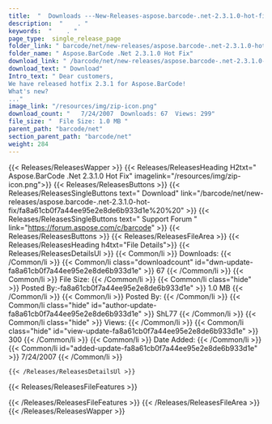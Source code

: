 ```yaml
---
title:  "  Downloads ---New-Releases-aspose.barcode-.net-2.3.1.0-hot-fix . " 
description:  "    . " 
keywords:  "    . " 
page_type:  single_release_page
folder_link: " barcode/net/new-releases/aspose.barcode-.net-2.3.1.0-hot-fix/"
folder_name: " Aspose.BarCode .Net 2.3.1.0 Hot Fix"
download_link: " /barcode/net/new-releases/aspose.barcode-.net-2.3.1.0-hot-fix/fa8a61cb0f7a44ee95e2e8de6b933d1e"
download_text: " Download"
Intro_text: " Dear customers,
We have released hotfix 2.3.1 for Aspose.BarCode!
What's new?
..."
image_link: "/resources/img/zip-icon.png"
download_count: "   7/24/2007  Downloads: 67  Views: 299"
file_size: "  File Size: 1.0 MB "
parent_path: "barcode/net"
section_parent_path: "barcode/net"
weight: 284 
---
```


{{< Releases/ReleasesWapper >}}
  {{< Releases/ReleasesHeading H2txt=" Aspose.BarCode .Net 2.3.1.0 Hot Fix" imagelink="/resources/img/zip-icon.png">}}
  {{< Releases/ReleasesButtons >}}
    {{< Releases/ReleasesSingleButtons text=" Download" link="/barcode/net/new-releases/aspose.barcode-.net-2.3.1.0-hot-fix/fa8a61cb0f7a44ee95e2e8de6b933d1e%20%20" >}}
    {{< Releases/ReleasesSingleButtons text=" Support Forum " link="https://forum.aspose.com/c/barcode" >}}
  {{< Releases/ReleasesButtons >}}
  {{< Releases/ReleasesFileArea >}}
    {{< Releases/ReleasesHeading h4txt="File Details">}}
    {{< Releases/ReleasesDetailsUl >}}
            {{< Common/li  >}} Downloads: {{< /Common/li >}} 
      {{< Common/li class="downloadcount" id="dwn-update-fa8a61cb0f7a44ee95e2e8de6b933d1e" >}} 67 {{< /Common/li >}} 
      {{< Common/li  >}} File Size: {{< /Common/li >}} 
      {{< Common/li  class="hide" >}} Posted By:-fa8a61cb0f7a44ee95e2e8de6b933d1e" >}} 1.0 MB {{< /Common/li >}} 
      {{< Common/li  >}} Posted By: {{< /Common/li >}} 
      {{< Common/li class="hide" id="author-update-fa8a61cb0f7a44ee95e2e8de6b933d1e" >}} ShL77 {{< /Common/li >}} 
      {{< Common/li class="hide"  >}} Views: {{< /Common/li >}} 
      {{< Common/li class="hide" id="view-update-fa8a61cb0f7a44ee95e2e8de6b933d1e" >}} 300 {{< /Common/li >}} 
      {{< Common/li  >}} Date Added: {{< /Common/li >}} 
      {{< Common/li id="added-update-fa8a61cb0f7a44ee95e2e8de6b933d1e" >}} 7/24/2007 {{< /Common/li >}} 

    {{< /Releases/ReleasesDetailsUl >}}

  {{< Releases/ReleasesFileFeatures >}}
      
  {{< /Releases/ReleasesFileFeatures >}}
 {{< /Releases/ReleasesFileArea >}}
{{< /Releases/ReleasesWapper >}}


